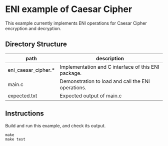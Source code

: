 ENI example of Caesar Cipher
============================

This example currently implements ENI operations for Caesar Cipher encryption
and decryption.

## Directory Structure

| path                   | description                                         |
| ---------------        | -----------------------------------------------     |
| eni\_caesar\_cipher.\* | Implementation and C interface of this ENI package. |
| main.c                 | Demonstration to load and call the ENI operations.  |
| expected.txt           | Expected output of main.c                           |


## Instructions

Build and run this example, and check its output.

```
make
make test
```
